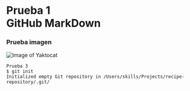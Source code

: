# Prueba 1 <br /> GitHub MarkDown

### Prueba imagen
![Image of Yaktocat](https://octodex.github.com/images/yaktocat.png)

```
Prueba 3
$ git init
Initialized empty Git repository in /Users/skills/Projects/recipe-repository/.git/
```
